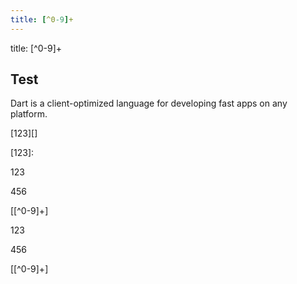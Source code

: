 ```yaml
---
title: [^0-9]+
---
```

title: [^0-9]+

## Test

Dart is a client-optimized language for developing fast apps on any platform.

[123][]

[123]:
<p>123</p>
<p>456</p>

[[^0-9]+]

<p>123</p>
<p>456</p>

<!-- ignore-variable-check-start -->
[[^0-9]+]
<!-- ignore-variable-check-end -->